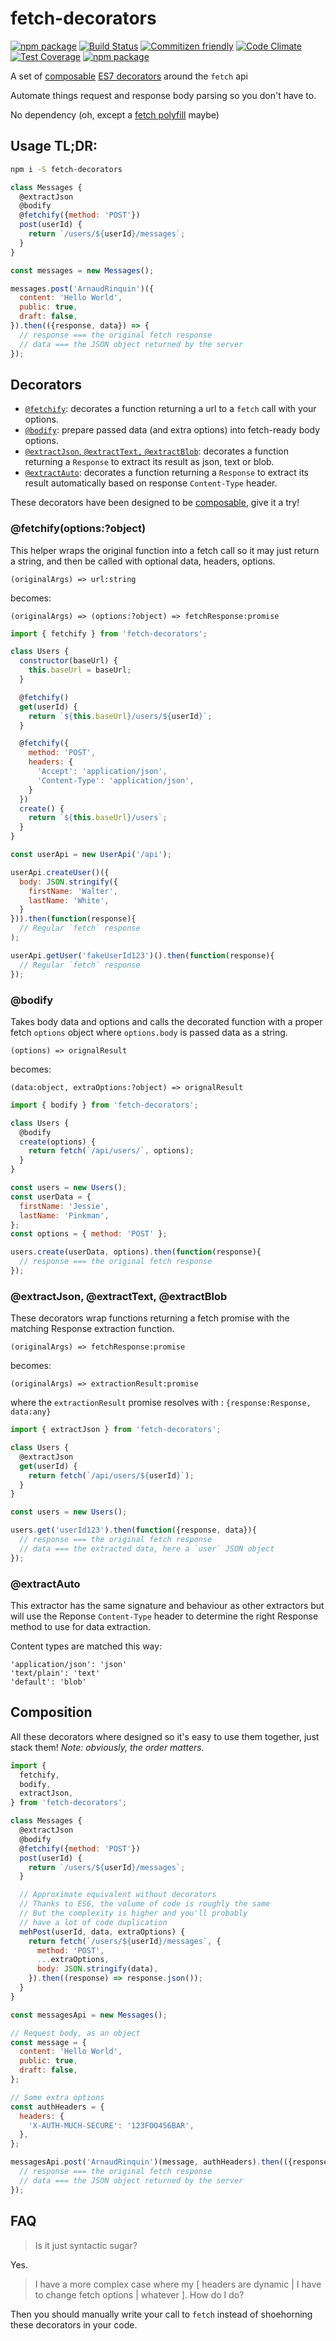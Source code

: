 # fetch-decorators

[![npm package](http://img.shields.io/npm/v/fetch-decorators.svg)](https://www.npmjs.com/package/fetch-decorators)
[![Build Status](https://img.shields.io/travis/ArnaudRinquin/fetch-decorators.svg)](https://travis-ci.org/ArnaudRinquin/fetch-decorators)
[![Commitizen friendly](https://img.shields.io/badge/commitizen-friendly-brightgreen.svg)](http://commitizen.github.io/cz-cli/)
[![Code Climate](https://img.shields.io/codeclimate/github/ArnaudRinquin/fetch-decorators.svg)](https://codeclimate.com/github/ArnaudRinquin/fetch-decorators)
[![Test Coverage](https://img.shields.io/codeclimate/coverage/github/ArnaudRinquin/fetch-decorators.svg)](https://codeclimate.com/github/ArnaudRinquin/fetch-decorators/coverage)
[![npm package](http://img.shields.io/npm/l/fetch-decorators.svg)](https://www.npmjs.com/package/fetch-decorators)

A set of [composable](#composition) [ES7 decorators](https://github.com/wycats/javascript-decorators) around the `fetch` api

Automate things request and response body parsing so you don't have to.

No dependency (oh, except a [fetch polyfill](https://github.com/github/fetch) maybe)

## Usage TL;DR:

```sh
npm i -S fetch-decorators
```

```js
class Messages {
  @extractJson
  @bodify
  @fetchify({method: 'POST'})
  post(userId) {
    return `/users/${userId}/messages`;
  }
}

const messages = new Messages();

messages.post('ArnaudRinquin')({
  content: 'Hello World',
  public: true,
  draft: false,
}).then(({response, data}) => {
  // response === the original fetch response
  // data === the JSON object returned by the server
});

```

## Decorators

* [`@fetchify`](#fetchifyoptionsobject): decorates a function returning a url to a `fetch` call with your options.
* [`@bodify`](#bodify): prepare passed data (and extra options) into fetch-ready body options.
* [`@extractJson`, `@extractText,` `@extractBlob`](#extractjson-extracttext-extractblob): decorates a function returning a `Response` to extract its result as json, text or blob.
* [`@extractAuto`](#extractauto): decorates a function returning a `Response` to extract its result automatically based on response `Content-Type` header.

These decorators have been designed to be [composable](#composition), give it a try!

### @fetchify(options:?object)

This helper wraps the original function into a fetch call so it may just return a string, and then be called with optional data, headers, options.


`(originalArgs) => url:string`

becomes:

`(originalArgs) => (options:?object) => fetchResponse:promise`

```js
import { fetchify } from 'fetch-decorators';

class Users {
  constructor(baseUrl) {
    this.baseUrl = baseUrl;
  }

  @fetchify()
  get(userId) {
    return `${this.baseUrl}/users/${userId}`;
  }

  @fetchify({
    method: 'POST',
    headers: {
      'Accept': 'application/json',
      'Content-Type': 'application/json',
    }
  })
  create() {
    return `${this.baseUrl}/users`;
  }
}

const userApi = new UserApi('/api');

userApi.createUser()({
  body: JSON.stringify({
    firstName: 'Walter',
    lastName: 'White',
  }
})).then(function(response){
  // Regular `fetch` response
);

userApi.getUser('fakeUserId123')().then(function(response){
  // Regular `fetch` response
});
```

### @bodify

Takes body data and options and calls the decorated function with a proper fetch `options` object where `options.body` is passed data as a string.

`(options) => orignalResult`

becomes:

`(data:object, extraOptions:?object) => orignalResult`

```js
import { bodify } from 'fetch-decorators';

class Users {
  @bodify
  create(options) {
    return fetch(`/api/users/`, options);
  }
}

const users = new Users();
const userData = {
  firstName: 'Jessie',
  lastName: 'Pinkman',
};
const options = { method: 'POST' };

users.create(userData, options).then(function(response){
  // response === the original fetch response
});
```

### @extractJson, @extractText, @extractBlob

These decorators wrap functions returning a fetch promise with the matching Response extraction function.

`(originalArgs) => fetchResponse:promise`

becomes:

`(originalArgs) => extractionResult:promise`

where the `extractionResult` promise resolves with : `{response:Response, data:any}`

```js
import { extractJson } from 'fetch-decorators';

class Users {
  @extractJson
  get(userId) {
    return fetch(`/api/users/${userId}`);
  }
}

const users = new Users();

users.get('userId123').then(function({response, data}){
  // response === the original fetch response
  // data === the extracted data, here a `user` JSON object
});

```

### @extractAuto

This extractor has the same signature and behaviour as other extractors but will use the Reponse `Content-Type` header to determine the right Response method to use for data extraction.

Content types are matched this way:

```
'application/json': 'json'
'text/plain': 'text'
'default': 'blob'
```

## Composition

All these decorators where designed so it's easy to use them together, just stack them! _Note: obviously, the order matters._

```js
import {
  fetchify,
  bodify,
  extractJson,
} from 'fetch-decorators';

class Messages {
  @extractJson
  @bodify
  @fetchify({method: 'POST'})
  post(userId) {
    return `/users/${userId}/messages`;
  }

  // Approximate equivalent without decorators
  // Thanks to ES6, the volume of code is roughly the same
  // But the complexity is higher and you'll probably
  // have a lot of code duplication
  mehPost(userId, data, extraOptions) {
    return fetch(`/users/${userId}/messages`, {
      method: 'POST',
      ...extraOptions,
      body: JSON.stringify(data),
    }).then((response) => response.json());
  }
}

const messagesApi = new Messages();

// Request body, as an object
const message = {
  content: 'Hello World',
  public: true,
  draft: false,
};

// Some extra options
const authHeaders = {
  headers: {
    'X-AUTH-MUCH-SECURE': '123FOO456BAR',
  },
};

messagesApi.post('ArnaudRinquin')(message, authHeaders).then(({response, data}) => {
  // response === the original fetch response
  // data === the JSON object returned by the server
});
```

##  FAQ

> Is it just syntactic sugar?

Yes.

> I have a more complex case where my [ headers are dynamic | I have to change fetch options | whatever ]. How do I do?

Then you should manually write your call to `fetch` instead of shoehorning these decorators in your code.
